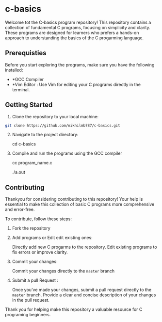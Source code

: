 # c-basics

Welcome tot the C-basics program repository! This repository contains a collection of fundamental C programs, focusing on simplicity and clarity. These programs are designed for learners who prefers a hands-on approach to understanding the basics of the C progarming language.


## Prerequisties 

Before you start exploring the programs, make sure you have the following installed: 

-  *GCC Compiler
-  *Vim Editor : Use Vim for editing your C programs directly in the terminal.


## Getting Started 

1. Clone the repository to your local machine:

  ``` bash
  git clone https://github.com/nikhilmb787/c-basics.git
   ``` 


2. Navigate to the project directory:

    cd c-basics

3. Compile and run the programs using the GCC compiler

   cc program_name.c
   
   ./a.out

## Contributing

 Thankyou for considering contributing to this repository! Your help is essential to make this collection of basic C programs more comprehensive and error-free.

 To contribute, follow these steps: 

   1. Fork the repository
   2. Add programs or Edit edit existing ones:

        Directly add new C progarms to the repository.
        Edit existing programs to fix errors or improve clarity.

   3. Commit your changes:

        Commit your changes directly to the `master` branch

   4. Submit a pull Request :

        Once you've made your changes, submit a pull request directly to the `master` branch.
        Provide a clear and concise description of your changes in the pull request.


   Thank you for helping make this repository a valuable resource for C programing beginners.

        


  

  
    
